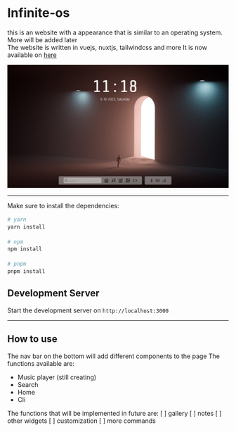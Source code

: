 # Infinite-os

this is an website with a appearance that is similar to an operating system. More will be added later <br/>
The website is written in vuejs, nuxtjs, tailwindcss and more
It is now available on [here](infiniteos.netlify.app)

![the image](/media/screenshot.png)

---

Make sure to install the dependencies:

```bash
# yarn
yarn install

# npm
npm install

# pnpm
pnpm install
```

## Development Server

Start the development server on `http://localhost:3000`

---
## How to use
The nav bar on the bottom will add different components to the page
The functions available are:
- Music player (still creating)
- Search
- Home
- Cli

The functions that will be implemented in future are:
[ ] gallery
[ ] notes
[ ] other widgets
[ ] customization
[ ] more commands